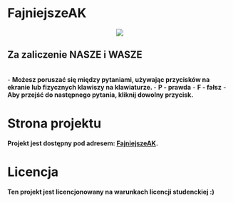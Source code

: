 <h1>FajniejszeAK</h1>

<p align="center" width="100%">
    <a href="https://miskox.github.io/FajniejszeAK"><img src="https://miskox.github.io/FajniejszeAK/static/media/logo.8b70dfa0adfdabfb5699.png" /></a>
</p>
<h2>Za zaliczenie NASZE i WASZE</h2><br>
- <strong>Możesz poruszać się między pytaniami, używając przycisków na ekranie lub fizycznych klawiszy na klawiaturze.  </strong>
- <strong>P - prawda</strong>
- <strong>F - fałsz</strong>
- <strong>Aby przejść do następnego pytania, kliknij dowolny przycisk.</strong>

<h1>Strona projektu</h1>

<strong>Projekt jest dostępny pod adresem: [FajniejszeAK](https://miskox.github.io/FajniejszeAK/).</strong>

<h1>Licencja</h1>

<strong>Ten projekt jest licencjonowany na warunkach licencji studenckiej :)</strong>
